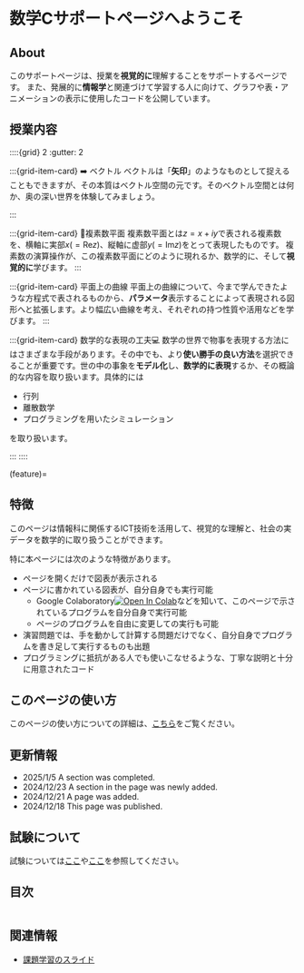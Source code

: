 # 数学Cサポートページへようこそ

## About
このサポートページは、授業を**視覚的に**理解することをサポートするページです。
また、発展的に**情報学**と関連づけて学習する人に向けて、グラフや表・アニメーションの表示に使用したコードを公開しています。

## 授業内容

::::{grid} 2
:gutter: 2

:::{grid-item-card} ➡️ ベクトル 
ベクトルは「**矢印**」のようなものとして捉えることもできますが、その本質はベクトル空間の元です。そのベクトル空間とは何か、奥の深い世界を体験してみましょう。

:::

:::{grid-item-card} 👀複素数平面
複素数平面とは$z=x+iy$で表される複素数を、横軸に実部$x(=\mathrm{Re}z)$、縦軸に虚部$y(=\mathrm{Im}z)$をとって表現したものです。
複素数の演算操作が、この複素数平面にどのように現れるか、数学的に、そして**視覚的に**学びます。
:::

:::{grid-item-card} 平面上の曲線
平面上の曲線について、今まで学んできたような方程式で表されるものから、**パラメータ**表示することによって表現される図形へと拡張します。より幅広い曲線を考え、それぞれの持つ性質や活用などを学びます。
:::

:::{grid-item-card} 数学的な表現の工夫💻
数学の世界で物事を表現する方法にはさまざまな手段があります。その中でも、より**使い勝手の良い方法**を選択できることが重要です。世の中の事象を**モデル化**し、**数学的に表現**するか、その概論的な内容を取り扱います。具体的には
- 行列
- 離散数学
- プログラミングを用いたシミュレーション

を取り扱います。

:::
::::

(feature)=
## 特徴
このページは情報科に関係するICT技術を活用して、視覚的な理解と、社会の実データを数学的に取り扱うことができます。

特に本ページには次のような特徴があります。
- ページを開くだけで図表が表示される
- ページに書かれている図表が、自分自身でも実行可能
    - Google Colaboratory[![Open In Colab](https://colab.research.google.com/assets/colab-badge.svg)](https://colab.research.google.com/github/tatchan-account/ICT_lecpage/blob/main/)などを知いて、このページで示されているプログラムを自分自身で実行可能
    - ページのプログラムを自由に変更しての実行も可能
- 演習問題では、手を動かして計算する問題だけでなく、自分自身でプログラムを書き足して実行するものも出題
- プログラミングに抵抗がある人でも使いこなせるような、丁寧な説明と十分に用意されたコード

## このページの使い方
このページの使い方についての詳細は、[こちら](usage.md)をご覧ください。

## 更新情報
- 2025/1/5 A section was completed.
- 2024/12/23 A section in the page was newly added.
- 2024/12/21 A page was added.
- 2024/12/18 This page was published.

## 試験について
試験については[ここ](README.md)や[ここ](README.md)を参照してください。

## 目次
```{tableofcontents}
```

## 関連情報
- [課題学習のスライド](https://github.com/tatchan-account/math_mogi/blob/01c5aab9af0cd3e78447558f0aa0385b94a7bf86/main.pdf)